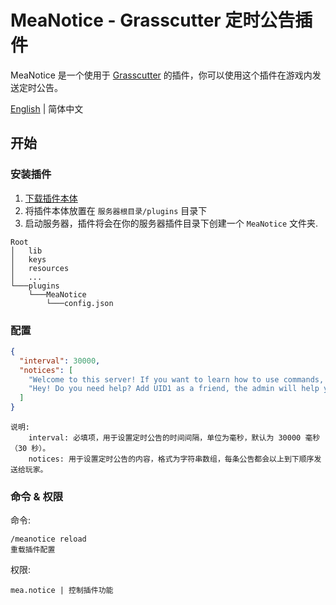 # MeaNotice - Grasscutter 定时公告插件
MeaNotice 是一个使用于 [Grasscutter](https://github.com/Grasscutters/Grasscutter) 的插件，你可以使用这个插件在游戏内发送定时公告。

[English](./README.md) | 简体中文

## 开始
### 安装插件
1. [下载插件本体](https://github.com/Coooookies/MeaNotice/releases)
2. 将插件本体放置在 `服务器根目录/plugins` 目录下
3. 启动服务器，插件将会在你的服务器插件目录下创建一个 `MeaNotice` 文件夹.
```
Root
│   lib
│   keys
│   resources
│   ...
└───plugins
    └───MeaNotice
        └───config.json
```

### 配置
```json
{
  "interval": 30000,
  "notices": [
    "Welcome to this server! If you want to learn how to use commands, please type /help in chatroom.",
    "Hey! Do you need help? Add UID1 as a friend, the admin will help you."
  ]
}
```
```
说明:
    interval: 必填项，用于设置定时公告的时间间隔，单位为毫秒，默认为 30000 毫秒（30 秒）。
    notices: 用于设置定时公告的内容，格式为字符串数组，每条公告都会以上到下顺序发送给玩家。
```

### 命令 & 权限
命令:
```
/meanotice reload
重载插件配置
```

权限:
```
mea.notice | 控制插件功能
```
